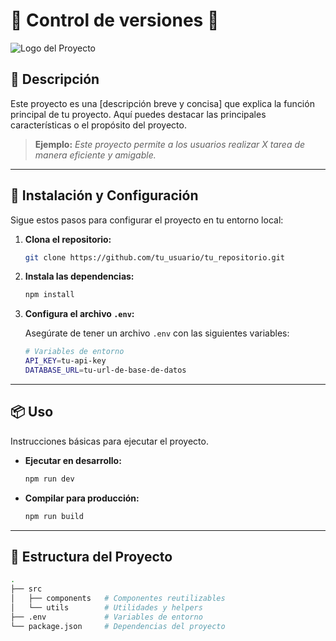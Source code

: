 # 🌟 **Control de versiones** 🌟

![Logo del Proyecto](ruta/del/logo.png) <!-- Si tienes un logo, puedes incluirlo aquí -->

## 🚀 **Descripción**

Este proyecto es una [descripción breve y concisa] que explica la función principal de tu proyecto. Aquí puedes destacar las principales características o el propósito del proyecto.

> **Ejemplo:** _Este proyecto permite a los usuarios realizar X tarea de manera eficiente y amigable._

---

## 🔧 **Instalación y Configuración**

Sigue estos pasos para configurar el proyecto en tu entorno local:

1. **Clona el repositorio:**

    ```bash
    git clone https://github.com/tu_usuario/tu_repositorio.git
    ```

2. **Instala las dependencias:**

    ```bash
    npm install
    ```

3. **Configura el archivo `.env`:**
   
    Asegúrate de tener un archivo `.env` con las siguientes variables:

    ```bash
    # Variables de entorno
    API_KEY=tu-api-key
    DATABASE_URL=tu-url-de-base-de-datos
    ```

---

## 📦 **Uso**

Instrucciones básicas para ejecutar el proyecto.

- **Ejecutar en desarrollo:**

    ```bash
    npm run dev
    ```

- **Compilar para producción:**

    ```bash
    npm run build
    ```

---

## 📂 **Estructura del Proyecto**

```bash
.
├── src
│   ├── components   # Componentes reutilizables
│   └── utils        # Utilidades y helpers
├── .env             # Variables de entorno
└── package.json     # Dependencias del proyecto
